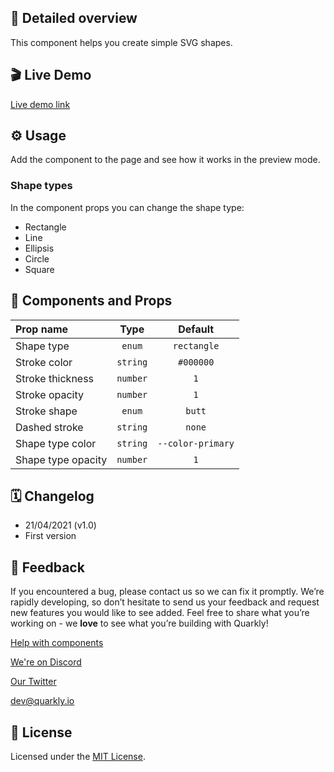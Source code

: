 ## 📖 Detailed overview

This component helps you create simple SVG shapes.

## 🎬 Live Demo

[Live demo link](https://quarkly-catalog.netlify.app/svgshape/)

## ⚙️ Usage

Add the component to the page and see how it works in the preview mode.

### Shape types

In the component props you can change the shape type:

-   Rectangle
-   Line
-   Ellipsis
-   Circle
-   Square

## 🧩 Components and Props

| Prop name          |   Type   |      Default      |
| :----------------- | :------: | :---------------: |
| Shape type         |  `enum`  |    `rectangle`    |
| Stroke color       | `string` |     `#000000`     |
| Stroke thickness   | `number` |        `1`        |
| Stroke opacity     | `number` |        `1`        |
| Stroke shape       |  `enum`  |      `butt`       |
| Dashed stroke      | `string` |      `none`       |
| Shape type color   | `string` | `--color-primary` |
| Shape type opacity | `number` |        `1`        |

## 🗓 Changelog

-   21/04/2021 (v1.0)
-   First version

## 📮 Feedback

If you encountered a bug, please contact us so we can fix it promptly. We’re rapidly developing, so don’t hesitate to send us your feedback and request new features you would like to see added. Feel free to share what you’re working on - we **love** to see what you’re building with Quarkly!

[Help with components](https://community.quarkly.io/c/requests/11)

[We're on Discord](https://discord.gg/f9KhSMGX)

[Our Twitter](https://twitter.com/quarklyapp)

[dev@quarkly.io](mailto:dev@quarkly.io)

## 📝 License

Licensed under the [MIT License](./LICENSE).
